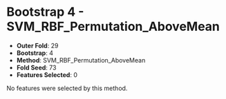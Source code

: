 # Bootstrap 4 - SVM_RBF_Permutation_AboveMean

- **Outer Fold**: 29
- **Bootstrap**: 4
- **Method**: SVM_RBF_Permutation_AboveMean
- **Fold Seed**: 73
- **Features Selected**: 0

No features were selected by this method.
